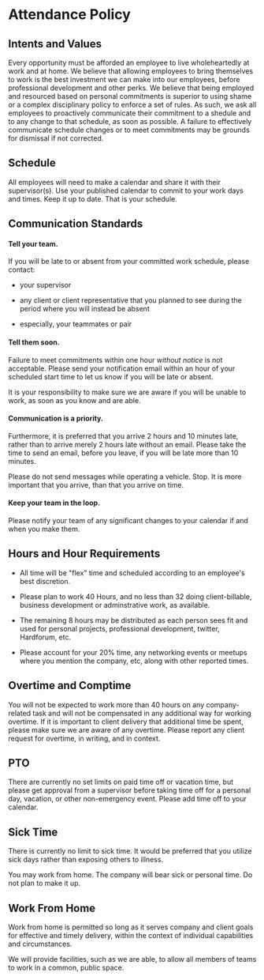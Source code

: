 # Attendance Policy

## Intents and Values

Every opportunity must be afforded an employee to live wholeheartedly at work
and at home.  We believe that allowing employees to bring themselves to work is
the best investment we can make into our employees, before professional
development and other perks.  We believe that being employed and resourced
based on personal commitments is superior to using shame or a complex
disciplinary policy to enforce a set of rules.  As such, we ask all employees
to proactively communicate their commitment to a shedule and to any change to
that schedule, as soon as possible.  A failure to effectively communicate
schedule changes or to meet commitments may be grounds for dismissal if not
corrected.

## Schedule

All employees will need to make a calendar and share it with their
supervisor(s).  Use your published calendar to commit to your work days and
times.  Keep it up to date.  That is your schedule.


## Communication Standards

#### Tell your team.

If you will be late to or absent from your committed work schedule, please
contact:

* your supervisor

* any client or client representative that you planned to see during the period
  where you will instead be absent

* especially, your teammates or pair

#### Tell them soon.

Failure to meet commitments within one hour *without notice* is not acceptable.
Please send your notification email within an hour of your scheduled start time
to let us know if you will be late or absent.

It is your responsibility to make sure we are aware if you will be unable to
work, as soon as you know and are able.

#### Communication is a priority.

Furthermore, it is preferred that you arrive 2 hours and 10 minutes late,
rather than to arrive merely 2 hours late without an email.  Please take the
time to send an email, before you leave, if you will be late more than 10 minutes.

Please do not send messages while operating a vehicle. Stop. It is more important
that you arrive, than that you arrive on time.

#### Keep your team in the loop.

Please notify your team of any significant changes to your calendar if and when
you make them.

## Hours and Hour Requirements

* All time will be "flex" time and scheduled according to an employee's best
  discretion.

* Please plan to work 40 Hours, and no less than 32 doing client-billable,
  business development or adminstrative work, as available.

* The remaining 8 hours may be distributed as each person sees fit and used for
  personal projects, professional development, twitter, Hardforum, etc.

* Please account for your 20% time, any networking events or meetups where you
  mention the company, etc, along with other reported times.

## Overtime and Comptime

You will not be expected to work more than 40 hours on any company-related task
and will not be compensated in any additional way for working overtime.  If it
is important to client delivery that additional time be spent, please make sure
we are aware of any overtime.  Please report any client request for overtime,
in writing, and in context.

## PTO

There are currently no set limits on paid time off or vacation time, but please
get approval from a supervisor before taking time off for a personal day,
vacation, or other non-emergency event.  Please add time off to your calendar.

## Sick Time

There is currently no limit to sick time.  It would be preferred that you
utilize sick days rather than exposing others to illness.

You may work from home.  The company will bear sick or personal time. Do not
plan to make it up.

## Work From Home

Work from home is permitted so long as it serves company and client goals for
effective and timely delivery, within the context of individual capabilities
and circumstances.

We will provide facilities, such as we are able, to allow all members of teams
to work in a common, public space.
